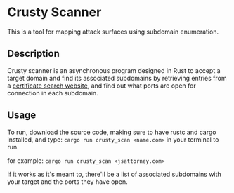 # Crusty Scanner

This is a tool for mapping attack surfaces using subdomain enumeration.

## Description
Crusty scanner is an asynchronous program designed in Rust to accept a target domain and find its associated subdomains by retrieving entries from a [certificate search website](https://crt.sh), and find out what ports are open for connection in each subdomain.

## Usage

To run, download the source code, making sure to have rustc and cargo installed, and type:
`cargo run crusty_scan <name.com>` in your terminal to run.

for example:
`cargo run crusty_scan <jsattorney.com>`

If it works as it's meant to, there'll be a list of associated subdomains with your target and the ports they have open.
